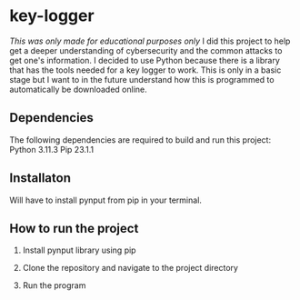 # key-logger
*This was only made for educational purposes only*
I did this project to help get a deeper understanding of cybersecurity and the common attacks to get one's information. I decided to use Python because there is a library that has the tools needed for a key logger to work. This is only in a basic stage but I want to in the future understand how this is programmed to automatically be downloaded online. 

## Dependencies
The following dependencies are required to build and run this project:
  Python 3.11.3
  Pip 23.1.1
  
## Installaton
Will have to install pynput from pip in your terminal.
 
## How to run the project
  1. Install pynput library using pip

  2. Clone the repository and navigate to the project directory

  3. Run the program
